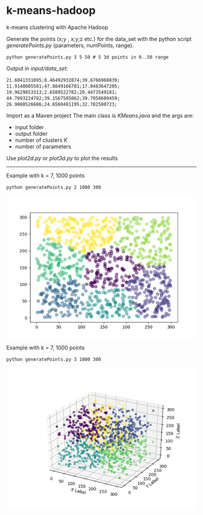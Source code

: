 # k-means-hadoop

k-means clustering with Apache Hadoop

Generate the points (x;y , x;y;z etc.) for the data_set with the python script *generatePoints.py* (parameters, numPoints, range).
```
python generatePoints.py 3 5 50 # 5 3d points in 0..50 range
```
Output in *input/data_set*:
```
21.6041331095;8.46492932874;39.6766968839;
11.9148005581;47.8849166781;17.8483647205;
19.9629853313;2.6589522782;20.4473549181;
44.7893224782;39.1567505862;39.7058609459;
26.9080526686;24.6560481195;32.782580723;
```

Import as a Maven project
The main class is *KMeans.java* and the args are:
+ input folder
+ output folder
+ number of clusters *K*
+ number of parameters

Use *plot2d.py* or *plot3d.py* to plot the results

---

Example with k = 7, 1000 points
```
python generatePoints.py 2 1000 300
```
![2d](img/2d.png)

Example with k = 7, 1000 points
```
python generatePoints.py 3 1000 300
```
![3d](img/3d.png)
